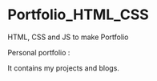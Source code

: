 # Portfolio_HTML_CSS
 HTML, CSS and JS to make Portfolio
 
 Personal portfolio : 

It contains my projects and blogs.
